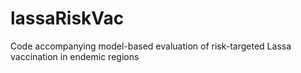 # lassaRiskVac
Code accompanying model-based evaluation of risk-targeted Lassa vaccination in endemic regions 
